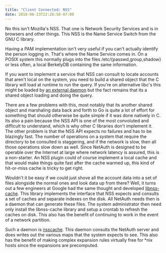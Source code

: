 ```yaml
---
title: "Client Connected: NSS"
date: 2018-06-23T22:26:58-07:00
---
```


No this isn't Mozilla's NSS.  That one is Network Security Services
and is in browsers and other things.  This NSS is the Name Service
Switch from the GNU C library.

Having a PAM implementation isn't very useful if you can't actually
identify the person logging in.  That's where the Name Service comes
in.  On a POSIX system this normally plugs into the files
/etc/{passwd,group,shadow} or less often, a local BerkelyDB containing
the same information.

If you want to implement a service that NSS can consult to locate
accounts that aren't local on the system, you need to build a shared
object that the C library will load at runtime to run the query.  If
you're on alternative libc's this might be loaded by [an external
daemon](https://github.com/pikhq/musl-nscd) but the fact remains that
its a shared object loading and doing the query.

There are a few problems with this, most notably that its another
shared object and marshaling data back and forth to Go is quite a lot
of effort for something that should otherwise be quite simple if it
was done natively in C.  Its also a pain because the NSS API is one of
the most convoluted and difficult to understand, which is why other C
libraries don't implement it.  The other problem is that the NSS API
expects no failures and has to be blazingly fast.  The number of
operations on a system that require the directory to be consulted is
staggering, and if the network is slow, then all those operations slow
down as well.  Since NetAuth is designed to be operable over the
Internet at large where network latency is assured, this is a
non-starter.  An NSS plugin could of course implement a local cache
and that would make things quite fast after the cache warmed up, this
kind of hit-or-miss cache is tricky to get right.

Wouldn't it be easy if we could just shove all the account data into a
set of files alongside the normal ones and look data up from there?
Well, it turns out a few engineers at Google had the same thought and
developed [libnss-cache](https://github.com/google/libnss-cache).
This library implements the interface that NSS expects and consults a
set of caches and separate indexes on the disk.  All NetAuth needs
then is a daemon that can generate these files.  The system
administrator then need only install the libnss-cache library and
setup a crontab to refresh the caches on disk.  This also has the
benefit of continuing to work in the event of a network partition.

Such a daemon is [nsscache](https://github.com/NetAuth/nsscache).
This daemon consults the NetAuth server and does writes out the
various maps that the system expects to see.  This also has the
benefit of making complex expansion rules virtually free for *nix
hosts since the expansions are precomputed.
